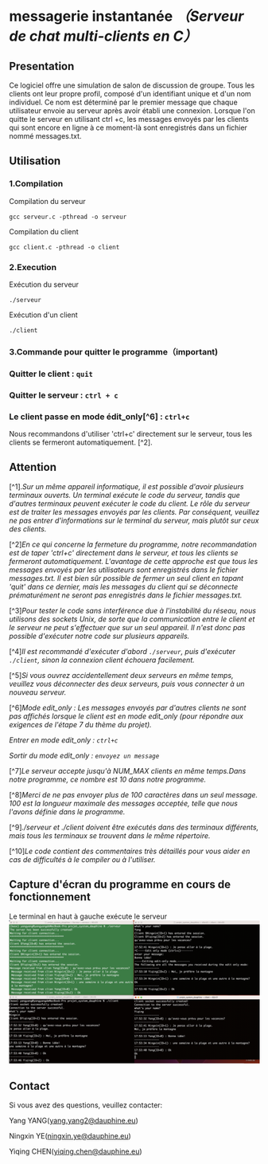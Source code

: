 # **messagerie instantanée** *（Serveur de chat multi-clients en C）*

## **Presentation**

Ce logiciel offre une simulation de salon de discussion de groupe. Tous les clients ont leur propre profil, composé d'un identifiant unique et d'un nom individuel. Ce nom est déterminé par le premier message que chaque utilisateur envoie au serveur après avoir établi une connexion. Lorsque l'on quitte le serveur en utilisant ctrl +c, les messages envoyés par les clients qui sont encore en ligne à ce moment-là sont enregistrés dans un fichier nommé messages.txt.

## **Utilisation**

### **1.Compilation**
Compilation du serveur
```
gcc serveur.c -pthread -o serveur
```
Compilation du client
``` 
gcc client.c -pthread -o client
```
### **2.Execution**
Exécution du serveur
```
./serveur

```
Exécution d'un client
```
./client
```

### **3.Commande pour quitter le programme（important)**
### Quitter le client : `quit` 
### Quitter le serveur : `ctrl + c`
### Le client passe en mode édit_only[^6] : `ctrl+c`
Nous recommandons d'utiliser 'ctrl+c' directement sur le serveur, tous les clients se fermeront automatiquement. [^2]. 

## Attention
[^1].*Sur un même appareil informatique, il est possible d'avoir plusieurs terminaux ouverts. Un terminal exécute le code du serveur, tandis que d'autres terminaux peuvent exécuter le code du client. Le rôle du serveur est de traiter les messages envoyés par les clients. Par conséquent, veuillez ne pas entrer d'informations sur le terminal du serveur, mais plutôt sur ceux des clients.*

[^2]*En ce qui concerne la fermeture du programme, notre recommandation est de taper 'ctrl+c' directement dans le serveur, et tous les clients se fermeront automatiquement. L'avantage de cette approche est que tous les messages envoyés par les utilisateurs sont enregistrés dans le fichier messages.txt. Il est bien sûr possible de fermer un seul client en tapant 'quit' dans ce dernier, mais les messages du client qui se déconnecte prématurément ne seront pas enregistrés dans le fichier messages.txt.*

[^3]*Pour tester le code sans interférence due à l'instabilité du réseau, nous utilisons des sockets Unix, de sorte que la communication entre le client et le serveur ne peut s'effectuer que sur un seul appareil. Il n'est donc pas possible d'exécuter notre code sur plusieurs appareils.*

[^4]*Il est recommandé d'exécuter d'abord `./serveur`, puis d'exécuter `./client`, sinon la connexion client échouera facilement.*

[^5]*Si vous ouvrez accidentellement deux serveurs en même temps, veuillez vous déconnecter des deux serveurs, puis vous connecter à un nouveau serveur.*

[^6]*Mode edit_only : Les messages envoyés par d'autres clients ne sont pas affichés lorsque le client est en mode edit_only (pour répondre aux exigences de l'étape 7 du thème du projet).*

*Entrer en mode edit_only : `ctrl+c`*

*Sortir du mode edit_only : `envoyez un message`*

[^7]*Le serveur accepte jusqu'à NUM_MAX clients en même temps.Dans notre programme, ce nombre est 10 dans notre programme.*

[^8]*Merci de ne pas envoyer plus de 100 caractères dans un seul message. 100 est la longueur maximale des messages acceptée, telle que nous l'avons définie dans le programme.*

[^9]*./serveur et ./client doivent être exécutés dans des terminaux différents, mais tous les terminaux se trouvent dans le même répertoire.*

[^10]*Le code contient des commentaires très détaillés pour vous aider en cas de difficultés à le compiler ou à l'utiliser.*

## Capture d'écran du programme en cours de fonctionnement
Le terminal en haut à gauche exécute le serveur
![caputure](caputure.png "caputure d'écran")

## Contact
Si vous avez des questions, veuillez contacter:

Yang YANG(yang.yang2@dauphine.eu)

Ningxin YE(ningxin.ye@dauphine.eu)

Yiqing CHEN(yiqing.chen@dauphine.eu)
